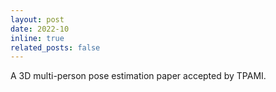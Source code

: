 ```yaml
---
layout: post
date: 2022-10 
inline: true
related_posts: false
---
```


A 3D multi-person pose estimation paper accepted by TPAMI.
